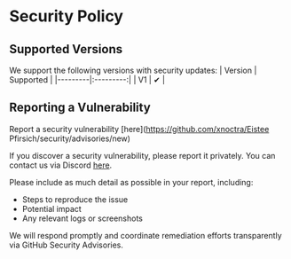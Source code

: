 # Security Policy

## Supported Versions
We support the following versions with security updates:
| Version | Supported |
|---------|:---------:|
| V1      |     ✔    |

## Reporting a Vulnerability
Report a security vulnerability [here](https://github.com/xnoctra/Eistee Pfirsich/security/advisories/new)

If you discover a security vulnerability, please report it privately. You can contact us via Discord [here](https://discord.gg/5hETqnGc3e). 

Please include as much detail as possible in your report, including:
- Steps to reproduce the issue
- Potential impact
- Any relevant logs or screenshots

We will respond promptly and coordinate remediation efforts transparently via GitHub Security Advisories.
